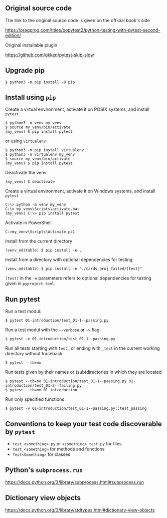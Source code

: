 ## Original source code
The link to the original source code is given on the official book's side

https://pragprog.com/titles/bopytest2/python-testing-with-pytest-second-edition/

Original installable plugin

https://github.com/okken/pytest-skip-slow

## Upgrade pip

```unix
$ python3 -m pip install -U pip
```

## Install using `pip`

Create a virtual environment, activate it on POSIX systems, and install `pytest`
```unix
$ python3 -m venv my_venv
$ source my_venv/bin/activate
(my_venv) $ pip install pytest
```
or using `virtualenv`
```unix
$ python3 -m pip install virtualenv
$ python3 -m virtualenv my_venv
$ source my_venv/bin/activate
(my_venv) $ pip install pytest
```
Deactivate the venv
```unix
(my_venv) $ deactivate
```
Create a virtual environment, activate it on Windows systems, and install `pytest`
```windows
C:\> python -m venv my_venv
C:\> my_venv\Scripts\activate.bat
(my_venv) C:\> pip install pytest
```
Activate in PowerShell
```windows
C:>my_venv\Scripts\Activate.ps1
```

Install from the current directory
```unix
(venv_editable) $ pip install -e .
```

Install from a directory with optional dependencies for testing
```unix
(venv_editable) $ pip install -e "./cards_proj_failed/[test]"
```

`[test]` in the `-e` parameters refers to optional dependencies for testing given in `pyproject.toml`.

## Run pytest

Run a test modul:
```unix
$ pytest 01-introduction/test_01-1--passing.py
```

Run a test modul with the `--verbose` or `-v` flag:
```unix
$ pytest -v 01-introduction/test_01-1--passing.py
```

Run all tests starting with `test_` or ending with `_test` in the current working directory without traceback
```unix
$ pytest --tb=no
```

Run tests given by their names or (sub)directories in which they are located
```unix
$ pytest --tb=no 01-introduction/test_01-1--passing.py 01-introduction/test_01-2--failing.py
$ pytest --tb=no 01-introduction
```

Run only specified functions
```unix
$ pytest -v 01-introduction/test_01-1--passing.py::test_passing
```

## Conventions to keep your test code discoverable by `pytest`

- `test_<something>.py` or `<something>_test.py` for files
- `test_<something>` for methods and functions
- `Test<Something>` for classes

## Python's `subprocess.run` 
https://docs.python.org/3/library/subprocess.html#subprocess.run

## Dictionary view objects
https://docs.python.org/3/library/stdtypes.html#dictionary-view-objects